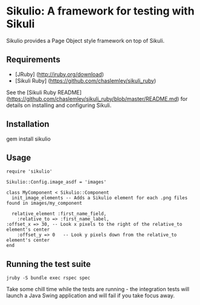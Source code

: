 Sikulio: A framework for testing with Sikuli
============================================

Sikulio provides a Page Object style framework on top of Sikuli.

Requirements
------------

* [JRuby] (http://jruby.org/download)
* [Sikuli Ruby] (https://github.com/chaslemley/sikuli_ruby)

See the [Sikuli Ruby README] (https://github.com/chaslemley/sikuli_ruby/blob/master/README.md) for details on installing and configuring Sikuli.

Installation
------------

gem install sikulio

Usage
-----

    require 'sikulio'

    Sikulio::Config.image_asdf = 'images'

    class MyComponent < Sikulio::Component
      init_image_elements -- Adds a Sikulio element for each .png files found in images/my_component

      relative_element :first_name_field,
        :relative_to => :first_name_label,
	:offset_x => 30, -- Look x pixels to the right of the relative_to element's center
        :offset_y => 0   -- Look y pixels down from the relative_to element's center
    end

Running the test suite
----------------------
    
    jruby -S bundle exec rspec spec

Take some chill time while the tests are running - the integration tests will launch a Java Swing application
and will fail if you take focus away.
